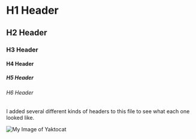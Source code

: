 # H1 Header

## H2 Header
### H3 Header
#### H4 Header
##### H5 Header
###### H6 Header

I added several different kinds of headers to this file to see what each one looked like.

![My Image of Yaktocat](https://octodex.github.com/images/yaktocat.png)
